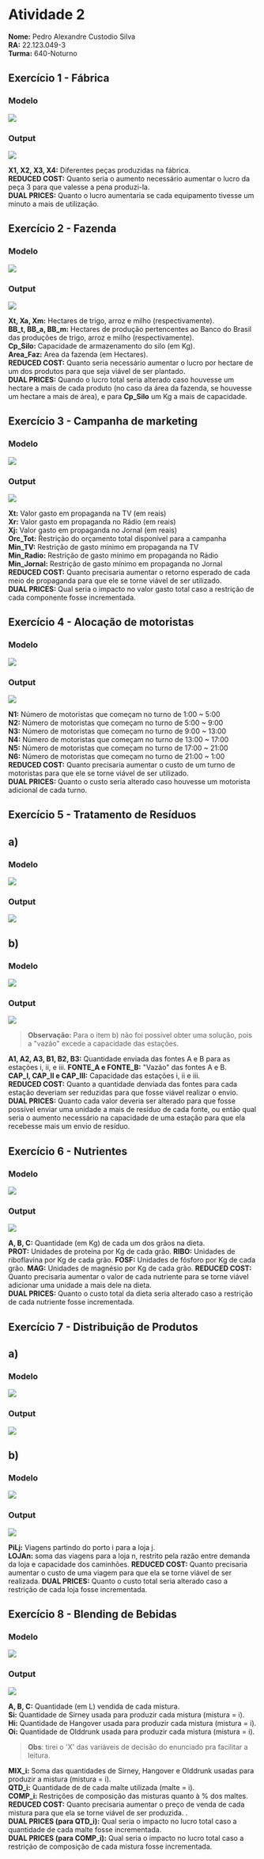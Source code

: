 # Atividade 2

**Nome:** Pedro Alexandre Custodio Silva  
**RA:** 22.123.049-3  
**Turma:** 640-Noturno  

## Exercício 1 - Fábrica

### Modelo

![](Modelo_ex1.png)

### Output

![](Output_ex1.png)

**X1, X2, X3, X4:** Diferentes peças produzidas na fábrica.  
**REDUCED COST:** Quanto seria o aumento necessário aumentar o lucro da peça 3 para que valesse a pena produzi-la.  
**DUAL PRICES:** Quanto o lucro aumentaria se cada equipamento tivesse um minuto a mais de utilização.

<div class="page-break"></div>

## Exercício 2 - Fazenda

### Modelo

![](Modelo_ex2.png)

### Output

![](Output_ex2.png)

**Xt, Xa, Xm:** Hectares de trigo, arroz e milho (respectivamente).  
**BB_t, BB_a, BB_m:** Hectares de produção pertencentes ao Banco do Brasil das produções de trigo, arroz e milho (respectivamente).  
**Cp_Silo:** Capacidade de armazenamento do silo (em Kg).  
**Area_Faz:** Area da fazenda (em Hectares).  
**REDUCED COST:** Quanto seria necessário aumentar o lucro por hectare de um dos produtos para que seja viável de ser plantado.  
**DUAL PRICES:** Quando o lucro total seria alterado caso houvesse um hectare a mais de cada produto (no caso da área da fazenda, se houvesse um hectare a mais de área), e para **Cp_Silo** um Kg a mais de capacidade.

<div class="page-break"></div>

## Exercício 3 - Campanha de marketing

### Modelo

![](Modelo_ex3.png)

### Output

![](Output_ex3.png)

**Xt:** Valor gasto em propaganda na TV (em reais)  
**Xr:** Valor gasto em propaganda no Rádio (em reais)  
**Xj:** Valor gasto em propaganda no Jornal (em reais)  
**Orc_Tot:** Restrição do orçamento total disponível para a campanha  
**Min_TV:** Restrição de gasto mínimo em propaganda na TV  
**Min_Radio:** Restrição de gasto mínimo em propaganda no Rádio  
**Min_Jornal:** Restrição de gasto mínimo em propaganda no Jornal  
**REDUCED COST:** Quanto precisaria aumentar o retorno esperado de cada meio de propaganda para que ele se torne viável de ser utilizado.  
**DUAL PRICES:** Qual seria o impacto no valor gasto total caso a restrição de cada componente fosse incrementada.

<div class="page-break"></div>

## Exercício 4 - Alocação de motoristas

### Modelo

![](Modelo_ex4.png)

### Output

![](Output_ex4.png)

**N1:** Número de motoristas que começam no turno de 1:00 ~ 5:00  
**N2:** Número de motoristas que começam no turno de 5:00 ~ 9:00  
**N3:** Número de motoristas que começam no turno de 9:00 ~ 13:00  
**N4:** Número de motoristas que começam no turno de 13:00 ~ 17:00  
**N5:** Número de motoristas que começam no turno de 17:00 ~ 21:00  
**N6:** Número de motoristas que começam no turno de 21:00 ~ 1:00  
**REDUCED COST:** Quanto precisaria aumentar o custo de um turno de motoristas para que ele se torne viável de ser utilizado.  
**DUAL PRICES:** Quanto o custo seria alterado caso houvesse um motorista adicional de cada turno.

<div class="page-break"></div>

## Exercício 5 - Tratamento de Resíduos

## a)

### Modelo

![](Modelo_ex5a.png)

### Output

![](Output_ex5a.png)

## b)

### Modelo

![](Modelo_ex5b.png)

<div class="page-break"></div>

### Output

![](Output_ex5b.png)

> **Observação:** Para o item b) não foi possível obter uma solução, pois a "vazão" excede a capacidade das estações.  

**A1, A2, A3, B1, B2, B3:**   Quantidade enviada das fontes A e B para as estações i, ii, e iii.
**FONTE_A e FONTE_B:** "Vazão" das fontes A e B.  
**CAP_I, CAP_II e CAP_III:** Capacidade das estações i, ii e iii.  
**REDUCED COST:** Quanto a quantidade denviada das fontes para cada estação deveriam ser reduzidas para que fosse viável realizar o envio.  
**DUAL PRICES:** Quanto cada valor deveria ser alterado para que fosse possível enviar uma unidade a mais de resíduo de cada fonte, ou então qual seria o aumento necessário na capacidade de uma estação para que ela recebesse mais um envio de resíduo.  

<div class="page-break"></div>

## Exercício 6 - Nutrientes

### Modelo

![](Modelo_ex6.png)

### Output

![](Output_ex6.png)

**A, B, C:** Quantidade (em Kg) de cada um dos grãos na dieta.  
**PROT:**   Unidades de proteína por Kg de cada grão.
**RIBO:**   Unidades de riboflavina por Kg de cada grão.
**FOSF:**   Unidades de fósforo por Kg de cada grão.
**MAG:**    Unidades de magnésio por Kg de cada grão.
**REDUCED COST:** Quanto precisaria aumentar o valor de cada nutriente para se torne viável adicionar uma unidade a mais dele na dieta.  
**DUAL PRICES:** Quanto o custo total da dieta seria alterado caso a restrição de cada nutriente fosse incrementada.

<div class="page-break"></div>

## Exercício 7 - Distribuição de Produtos

## a)

### Modelo

![](Modelo_ex7a.png)

### Output

![](Output_ex7a.png)

<div class="page-break"></div>

## b)

### Modelo

![](Modelo_ex7b.png)

### Output

![](Output_ex7b.png)

**PiLj:** Viagens partindo do porto i para a loja j.  
**LOJAn:** soma das viagens para a loja n, restrito pela razão entre demanda da loja e capacidade dos caminhões.
**REDUCED COST:** Quanto precisaria aumentar o custo de uma viagem para que ela se torne viável de ser realizada.
**DUAL PRICES:** Quanto o custo total seria alterado caso a restrição de cada loja fosse incrementada.

<div class="page-break"></div>

## Exercício 8 - Blending de Bebidas

### Modelo

![](Modelo_ex8.png)

### Output

![](Output_ex8.png)

**A, B, C:** Quantidade (em L) vendida de cada mistura.  
**Si:** Quantidade de Sirney usada para produzir cada mistura (mistura = i).  
**Hi:** Quantidade de Hangover usada para produzir cada mistura (mistura = i).
**Oi:** Quantidade de Olddrunk usada para produzir cada mistura (mistura = i).
> **Obs**: tirei o 'X' das variáveis de decisão do enunciado pra facilitar a leitura.

**MIX_i:** Soma das quantidades de Sirney, Hangover e Olddrunk usadas para produzir a mistura (mistura = i).  
**QTD_i:** Quantidade de de cada malte utilizada (malte = i).  
**COMP_i:** Restrições de composição das misturas quanto à % dos maltes.  
            **REDUCED COST:** Quanto precisaria aumentar o preço de venda de cada mistura para que ela se torne viável de ser produzida.  .  
**DUAL PRICES (para QTD_i):** Qual seria o impacto no lucro total caso a quantidade de cada malte fosse incrementada.  
**DUAL PRICES (para COMP_i):** Qual seria o impacto no lucro total caso a restrição de composição de cada mistura fosse incrementada.
